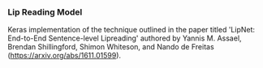 ### Lip Reading Model
Keras implementation of the technique outlined in the paper titled 'LipNet: End-to-End Sentence-level Lipreading' authored by Yannis M. Assael, Brendan Shillingford, Shimon Whiteson, and Nando de Freitas (https://arxiv.org/abs/1611.01599).
